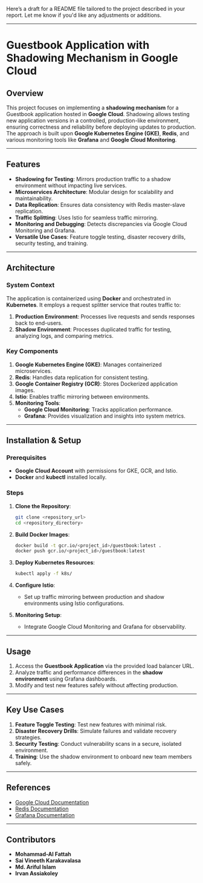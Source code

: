 Here’s a draft for a README file tailored to the project described in your report. Let me know if you'd like any adjustments or additions.

---

# Guestbook Application with Shadowing Mechanism in Google Cloud

## Overview
This project focuses on implementing a **shadowing mechanism** for a Guestbook application hosted in **Google Cloud**. Shadowing allows testing new application versions in a controlled, production-like environment, ensuring correctness and reliability before deploying updates to production. The approach is built upon **Google Kubernetes Engine (GKE)**, **Redis**, and various monitoring tools like **Grafana** and **Google Cloud Monitoring**.

---

## Features
- **Shadowing for Testing**: Mirrors production traffic to a shadow environment without impacting live services.
- **Microservices Architecture**: Modular design for scalability and maintainability.
- **Data Replication**: Ensures data consistency with Redis master-slave replication.
- **Traffic Splitting**: Uses Istio for seamless traffic mirroring.
- **Monitoring and Debugging**: Detects discrepancies via Google Cloud Monitoring and Grafana.
- **Versatile Use Cases**: Feature toggle testing, disaster recovery drills, security testing, and training.

---

## Architecture
### System Context
The application is containerized using **Docker** and orchestrated in **Kubernetes**. It employs a request splitter service that routes traffic to:
1. **Production Environment**: Processes live requests and sends responses back to end-users.
2. **Shadow Environment**: Processes duplicated traffic for testing, analyzing logs, and comparing metrics.

### Key Components
1. **Google Kubernetes Engine (GKE)**: Manages containerized microservices.
2. **Redis**: Handles data replication for consistent testing.
3. **Google Container Registry (GCR)**: Stores Dockerized application images.
4. **Istio**: Enables traffic mirroring between environments.
5. **Monitoring Tools**:
   - **Google Cloud Monitoring**: Tracks application performance.
   - **Grafana**: Provides visualization and insights into system metrics.

---

## Installation & Setup
### Prerequisites
- **Google Cloud Account** with permissions for GKE, GCR, and Istio.
- **Docker** and **kubectl** installed locally.

### Steps
1. **Clone the Repository**:
   ```bash
   git clone <repository_url>
   cd <repository_directory>
   ```

2. **Build Docker Images**:
   ```bash
   docker build -t gcr.io/<project_id>/guestbook:latest .
   docker push gcr.io/<project_id>/guestbook:latest
   ```

3. **Deploy Kubernetes Resources**:
   ```bash
   kubectl apply -f k8s/
   ```

4. **Configure Istio**:
   - Set up traffic mirroring between production and shadow environments using Istio configurations.

5. **Monitoring Setup**:
   - Integrate Google Cloud Monitoring and Grafana for observability.

---

## Usage
1. Access the **Guestbook Application** via the provided load balancer URL.
2. Analyze traffic and performance differences in the **shadow environment** using Grafana dashboards.
3. Modify and test new features safely without affecting production.

---

## Key Use Cases
1. **Feature Toggle Testing**: Test new features with minimal risk.
2. **Disaster Recovery Drills**: Simulate failures and validate recovery strategies.
3. **Security Testing**: Conduct vulnerability scans in a secure, isolated environment.
4. **Training**: Use the shadow environment to onboard new team members safely.

---

## References
- [Google Cloud Documentation](https://cloud.google.com/docs)
- [Redis Documentation](https://redis.io/docs)
- [Grafana Documentation](https://grafana.com/docs)

---

## Contributors
- **Mohammad-Al Fattah**
- **Sai Vineeth Karakavalasa**
- **Md. Ariful Islam**
- **Irvan Assiakoley**

